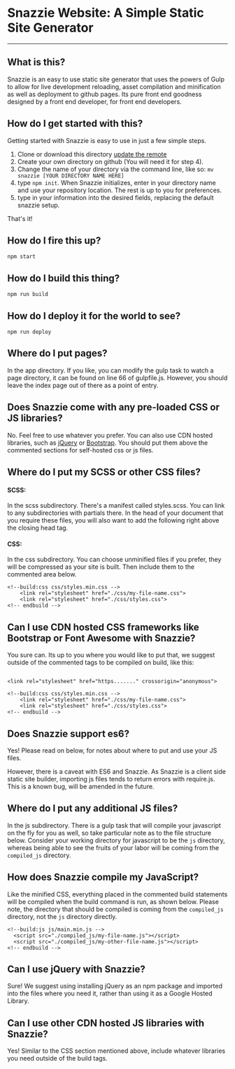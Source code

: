 # Snazzie Website: A Simple Static Site Generator

* * *

## What is this?

Snazzie is an easy to use static site generator that uses the powers of Gulp to allow for live development reloading, asset compilation and minification as well as deployment to github pages. Its pure front end goodness designed by a front end developer, for front end developers.

## How do I get started with this?

Getting started with Snazzie is easy to use in just a few simple steps.

1. Clone or download this directory [update the remote](https://help.github.com/articles/changing-a-remote-s-url/)
2. Create your own directory on github (You will need it for step 4).
3. Change the name of your directory via the command line, like so:  `mv snazzie [YOUR DIRECTORY NAME HERE]`
4. type `npm init`.  When Snazzie initializes, enter in your directory name and use your repository location.  The rest is up to you for preferences.
5. type in your information into the desired fields, replacing the default snazzie setup.

That's it!

## How do I fire this up?

`npm start`

## How do I build this thing?

`npm run build`

## How do I deploy it for the world to see?

`npm run deploy`

## Where do I put pages?

In the app directory.  If you like, you can modify the gulp task to watch a page directory, it can be found on line 66 of gulpfile.js.  However, you should leave the index page out of there as a point of entry.

## Does Snazzie come with any pre-loaded CSS or JS libraries?

No.  Feel free to use whatever you prefer.  You can also use CDN hosted libraries, such as [jQuery](https://developers.google.com/speed/libraries/#jquery) or [Bootstrap](http://getbootstrap.com/getting-started/).  You should put them above the commented sections for self-hosted css or js files.

## Where do I put my SCSS or other CSS files?

#### SCSS:
In the scss subdirectory.  There's a manifest called styles.scss.  You can link to any subdirectories with partials there.  In the head of your document that you require these files, you will also want to add the following right above the closing head tag.

#### CSS:
In the css subdirectory.  You can choose unminified files if you prefer, they will be compressed as your site is built.  Then include them to the commented area below.

```
<!--build:css css/styles.min.css -->
    <link rel="stylesheet" href="./css/my-file-name.css">
    <link rel="stylesheet" href="./css/styles.css">
<!-- endbuild -->

```

## Can I use CDN hosted CSS frameworks like Bootstrap or Font Awesome with Snazzie?

You sure can.  Its up to you where you would like to put that, we suggest outside of the commented tags to be compiled on build, like this:

```

<link rel="stylesheet" href="https......." crossorigin="anonymous">

<!--build:css css/styles.min.css -->
    <link rel="stylesheet" href="./css/my-file-name.css">
    <link rel="stylesheet" href="./css/styles.css">
<!-- endbuild -->

```

## Does Snazzie support es6?

Yes!  Please read on below, for notes about where to put and use your JS files.

However, there is a caveat with ES6 and Snazzie.  As Snazzie is a client side static site builder, importing js files tends to return errors with require.js.  This is a known bug, will be amended in the future.

## Where do I put any additional JS files?

In the js subdirectory.  There is a gulp task that will compile your javascript on the fly for you as well, so take particular note as to the file structure below.  Consider your working directory for javascript to be the `js` directory, whereas being able to see the fruits of your labor will be coming from the `compiled_js` directory.

## How does Snazzie compile my JavaScript?

Like the minified CSS, everything placed in the commented build statements will be compiled when the build command is run, as shown below.  Please note, the directory that should be compiled is coming from the `compiled_js` directory, not the `js` directory directly.

```
<!--build:js js/main.min.js -->
  <script src="./compiled_js/my-file-name.js"></script>
  <script src="./compiled_js/my-other-file-name.js"></script>
<!-- endbuild -->
```

## Can I use jQuery with Snazzie?

Sure!  We suggest using installing jQuery as an npm package and imported into the files where you need it, rather than using it as a Google Hosted Library.

## Can I use other CDN hosted JS libraries with Snazzie?

Yes!  Similar to the CSS section mentioned above, include whatever libraries you need outside of the build tags.
